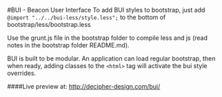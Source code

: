 #BUI - Beacon User Interface
To add BUI styles to bootstrap, just add ```@import "../../bui-less/style.less";``` to the bottom of bootstrap/less/bootstrap.less

Use the grunt.js file in the bootstrap folder to compile less and js (read notes in the bootstrap folder README.md).

BUI is built to be modular. An application can load regular bootstrap, then when ready, adding classes to the ```<html>``` tag will activate the bui style overrides.


####Live preview at: http://decipher-design.com/bui/
